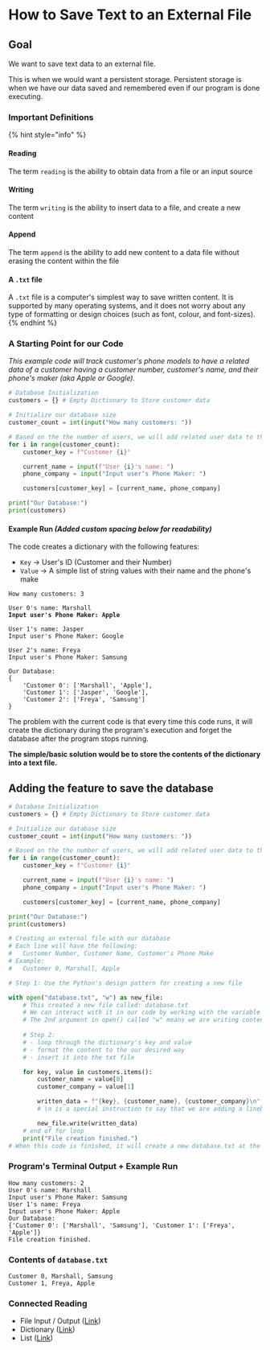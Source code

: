 # How to Save Text to an External File

## Goal

We want to save text data to an external file.

This is when we would want a persistent storage. Persistent storage is when we have our data saved and remembered even if our program is done executing.

### Important Definitions

{% hint style="info" %}
#### Reading

The term `reading` is the ability to obtain data from a file or an input source

#### Writing

The term `writing` is the ability to insert data to a file, and create a new content

#### Append

The term `append` is the ability to add new content to a data file without erasing the content within the file

#### A `.txt` file

A `.txt` file is a computer's simplest way to save written content. It is supported by many operating systems, and it does not worry about any type of formatting or design choices (such as font, colour, and font-sizes).
{% endhint %}

### A Starting Point for our Code

_This example code will track customer's phone models to have a related data of a customer having a customer number, customer's name, and their phone's maker (aka Apple or Google)._

```python
# Database Initialization
customers = {} # Empty Dictionary to Store customer data

# Initialize our database size
customer_count = int(input("How many customers: "))

# Based on the the number of users, we will add related user data to the dictionary
for i in range(customer_count):
    customer_key = f"Customer {i}"

    current_name = input(f"User {i}'s name: ")
    phone_company = input("Input user's Phone Maker: ")

    customers[customer_key] = [current_name, phone_company]

print("Our Database:")
print(customers)
```

#### Example Run _(Added custom spacing below for readability)_

The code creates a dictionary with the following features:

* `Key` -> User's ID (Customer and their Number)
* `Value` -> A simple list of string values with their name and the phone's make

<pre><code>How many customers: 3

User 0's name: Marshall
<strong>Input user's Phone Maker: Apple
</strong>
User 1's name: Jasper
Input user's Phone Maker: Google

User 2's name: Freya
Input user's Phone Maker: Samsung

Our Database:
{
    'Customer 0': ['Marshall', 'Apple'], 
    'Customer 1': ['Jasper', 'Google'], 
    'Customer 2': ['Freya', 'Samsung']
}
</code></pre>

The problem with the current code is that every time this code runs, it will create the dictionary during the program's execution and forget the database after the program stops running.

**The simple/basic solution would be to store the contents of the dictionary into a text file.**

## Adding the feature to save the database

```python
# Database Initialization
customers = {} # Empty Dictionary to Store customer data

# Initialize our database size
customer_count = int(input("How many customers: "))

# Based on the the number of users, we will add related user data to the dictionary
for i in range(customer_count):
    customer_key = f"Customer {i}"

    current_name = input(f"User {i}'s name: ")
    phone_company = input("Input user's Phone Maker: ")

    customers[customer_key] = [current_name, phone_company]

print("Our Database:")
print(customers)

# Creating an external file with our database
# Each line will have the following:
#   Customer Number, Customer Name, Customer's Phone Make
# Example:
#   Customer 0, Marshall, Apple

# Step 1: Use the Python's design pattern for creating a new file

with open("database.txt", "w") as new_file:
    # This created a new file called: database.txt
    # We can interact with it in our code by working with the variable called "new_file"
    # The 2nd argument in open() called "w" means we are writing content into the file
    
    # Step 2: 
    # - loop through the dictionary's key and value
    # - format the content to the our desired way
    # - insert it into the txt file

    for key, value in customers.items():
        customer_name = value[0]
        customer_company = value[1]

        written_data = f"{key}, {customer_name}, {customer_company}\n"
        # \n is a special instruction to say that we are adding a linebreak in our .txt file

        new_file.write(written_data)
    # end of for loop
    print("File creation finished.")
# When this code is finished, it will create a new database.txt at the same location of the python file

```

### Program's Terminal Output + Example Run

```
How many customers: 2
User 0's name: Marshall
Input user's Phone Maker: Samsung
User 1's name: Freya
Input user's Phone Maker: Apple
Our Database:
{'Customer 0': ['Marshall', 'Samsung'], 'Customer 1': ['Freya', 'Apple']}
File creation finished.
```

### Contents of `database.txt`

```
Customer 0, Marshall, Samsung
Customer 1, Freya, Apple

```

### Connected Reading

* File Input / Output ([Link](./))
* Dictionary ([Link](../collections/dictionary.md))
* List ([Link](../collections/tuples-and-lists/))
